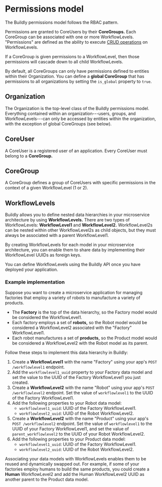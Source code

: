 # Permissions model

The Buildly permissions model follows the RBAC pattern.

Permissions are granted to CoreUsers by their **CoreGroups.** Each CoreGroup can be associated with one or more WorkflowLevels. "Permissions" are defined as the ability to execute [CRUD operations](https://en.wikipedia.org/wiki/Create,_read,_update_and_delete) on WorkflowLevels.

If a CoreGroup is given permissions to a WorkflowLevel, then those permissions will cascade down to all child WorkflowLevels.

By default, all CoreGroups can only have permissions defined to entities within their Organization. You can define a **global CoreGroup** that has permissions to all organizations by setting the `is_global` property to `true`.

## Organization

The Organization is the top-level class of the Buildly permissions model. Everything contained within an organization---users, groups, and WorkflowLevels---can only be accessed by entities within the organization, with the exception of global CoreGroups (see below).

## CoreUser

A CoreUser is a registered user of an application. Every CoreUser must belong to a **CoreGroup.**

## CoreGroup

A CoreGroup defines a group of CoreUsers with specific permissions in the context of a given WorkflowLevel (1 or 2).

## WorkflowLevels

Buildly allows you to define nested data hierarchies in your microservice architecture by using **WorkflowLevels.** There are two types of WorkflowLevels: **WorkflowLevel1** and **WorkflowLevel2.** WorkflowLevel2s can be nested within other WorkflowLevel2s as child objects, but they must always be associated with a parent WorkflowLevel1.

By creating WorkflowLevels for each model in your microservice architecture, you can enable them to share data by implementing their WorkflowLevel UUIDs as foreign keys. 

You can define WorkflowLevels using the Buildly API once you have deployed your application.

### Example implementation

Suppose you want to create a microservice application for managing factories that employ a variety of robots to manufacture a variety of products.

-  The **Factory** is the top of the data hierarchy, so the Factory model would be considered the WorkflowLevel1. 
-  Each factory employs a set of **robots,** so the Robot model would be considered a WorkflowLevel2 associated with the "Factory" WorkflowLevel1. 
-  Each robot manufactures a set of **products,** so the Product model would be considered a WorkflowLevel2 with the Robot model as its parent.

Follow these steps to implement this data hierarchy in Buildly:

1.  Create a **WorkflowLevel1** with the name "Factory" using your app's `POST /workflowlevel1` endpoint.
2.  Add the `workflowlevel1_uuid` property to your Factory data model and set the value to the UUID of the Factory WorkflowLevel1 you just created.
3.  Create a **WorkflowLevel2** with the name "Robot" using your app's `POST /workflowlevel2` endpoint. Set the value of `workflowlevel1` to the UUID of the Factory WorkflowLevel1.
4.  Add the following properties to your Robot data model:
    -  `workflowlevel1_uuid`: UUID of the Factory WorkflowLevel1.
    -  `workflowlevel2_uuid`: UUID of the Robot WorkflowLevel2.
5.  Create a **WorkflowLevel2** with the name "Product" using your app's `POST /workflowlevel2` endpoint. Set the value of `workflowlevel1` to the UUID of your Factory WorkflowLevel1, and set the value of `parent_workflowlevel2` to the UUID of your Robot WorkflowLevel2.
6.  Add the following properties to your Product data model:
    -  `workflowlevel1_uuid`: UUID of the Factory WorkflowLevel1.
    -  `workflowlevel2_uuid`: UUID of the Robot WorkflowLevel2.

Associating your data models with WorkflowLevels enables them to be reused and dynamically swapped out. For example, if some of your factories employ humans to build the same products, you could create a **Human** WorkflowLevel2 and add the Human WorkflowLevel2 UUID as another parent to the Product data model.
 